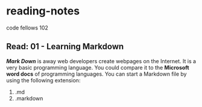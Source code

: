 # reading-notes
code fellows 102
## Read: 01 - Learning Markdown

__*Mark Down*__ is away web developers create webpages on the Internet. It is a very basic programming language. You could compare it to the **Microsoft word docs** of programming languages. You can start a Markdown file by using the following extension:
1. .md
2. .markdown
